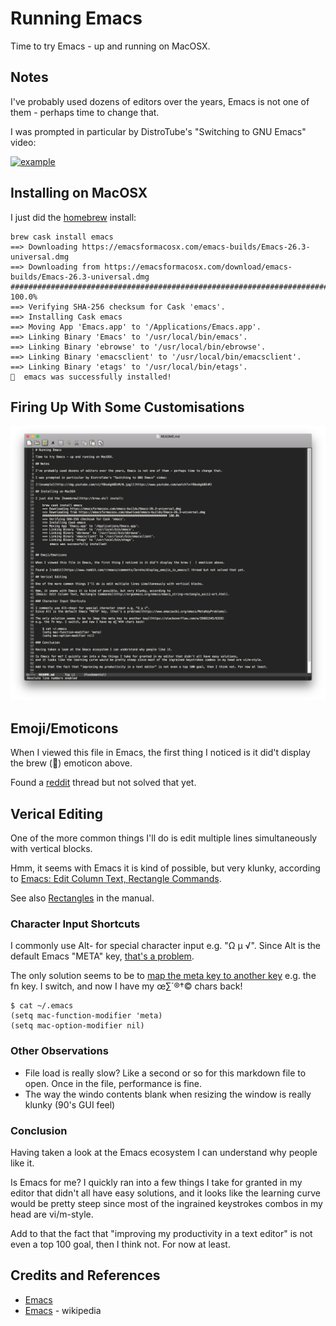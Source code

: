 # Running Emacs

Time to try Emacs - up and running on MacOSX.

## Notes

I've probably used dozens of editors over the years, Emacs is not one of them - perhaps time to change that.

I was prompted in particular by DistroTube's "Switching to GNU Emacs" video:

[![example](http://img.youtube.com/vi/Y8koAgkBEnM/0.jpg)](https://www.youtube.com/watch?v=Y8koAgkBEnM)

## Installing on MacOSX

I just did the [homebrew](http://brew.sh/) install:

    brew cask install emacs
    ==> Downloading https://emacsformacosx.com/emacs-builds/Emacs-26.3-universal.dmg
    ==> Downloading from https://emacsformacosx.com/download/emacs-builds/Emacs-26.3-universal.dmg
    ######################################################################## 100.0%
    ==> Verifying SHA-256 checksum for Cask 'emacs'.
    ==> Installing Cask emacs
    ==> Moving App 'Emacs.app' to '/Applications/Emacs.app'.
    ==> Linking Binary 'Emacs' to '/usr/local/bin/emacs'.
    ==> Linking Binary 'ebrowse' to '/usr/local/bin/ebrowse'.
    ==> Linking Binary 'emacsclient' to '/usr/local/bin/emacsclient'.
    ==> Linking Binary 'etags' to '/usr/local/bin/etags'.
    🍺  emacs was successfully installed!

## Firing Up With Some Customisations

![editing](./assets/editing.png?raw=true)

## Emoji/Emoticons

When I viewed this file in Emacs, the first thing I noticed is it did't display the brew (🍺) emoticon above.

Found a [reddit](https://www.reddit.com/r/emacs/comments/3srete/display_emojis_in_emacs/) thread but not solved that yet.

## Verical Editing

One of the more common things I'll do is edit multiple lines simultaneously with vertical blocks.

Hmm, it seems with Emacs it is kind of possible, but very klunky, according to
[Emacs: Edit Column Text, Rectangle Commands](http://ergoemacs.org/emacs/emacs_string-rectangle_ascii-art.html).

See also [Rectangles](https://www.gnu.org/software/emacs/manual/html_node/emacs/Rectangles.html) in the manual.

### Character Input Shortcuts

I commonly use Alt-<key> for special character input e.g. "Ω µ √".
Since Alt is the default Emacs "META" key, [that's a problem](https://www.emacswiki.org/emacs/MetaKeyProblems).

The only solution seems to be to [map the meta key to another key](https://stackoverflow.com/a/35661545/6329)
e.g. the fn key. I switch, and now I have my œ∑´®†© chars back!

    $ cat ~/.emacs
    (setq mac-function-modifier 'meta)
    (setq mac-option-modifier nil)


### Other Observations

* File load is really slow? Like a second or so for this markdown file to open. Once in the file, performance is fine.
* The way the windo contents blank when resizing the window is really klunky (90's GUI feel)

### Conclusion

Having taken a look at the Emacs ecosystem I can understand why people like it.

Is Emacs for me? I quickly ran into a few things I take for granted in my editor that didn't all have easy solutions,
and it looks like the learning curve would be pretty steep since most of the ingrained keystrokes combos in my head are vi/m-style.

Add to that the fact that "improving my productivity in a text editor" is not even a top 100 goal, then I think not. For now at least.


## Credits and References

* [Emacs](https://www.gnu.org/software/emacs/)
* [Emacs](https://en.wikipedia.org/wiki/Emacs) - wikipedia
